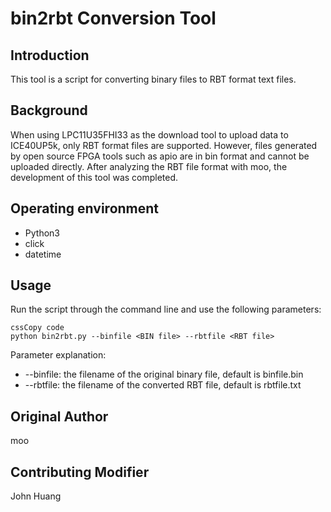 # bin2rbt Conversion Tool

## Introduction

This tool is a script for converting binary files to RBT format text files.

## Background

When using LPC11U35FHI33 as the download tool to upload data to ICE40UP5k, only RBT format files are supported. However, files generated by open source FPGA tools such as apio are in bin format and cannot be uploaded directly. After analyzing the RBT file format with moo, the development of this tool was completed.

## Operating environment

- Python3
- click
- datetime

## Usage

Run the script through the command line and use the following parameters:

```
cssCopy code
python bin2rbt.py --binfile <BIN file> --rbtfile <RBT file>
```

Parameter explanation:

- --binfile: the filename of the original binary file, default is binfile.bin
- --rbtfile: the filename of the converted RBT file, default is rbtfile.txt

## Original Author

moo

## Contributing Modifier

John Huang
